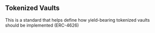 ## Tokenized Vaults
This is a standard that helps define how yield-bearing tokenized vaults should be implemented (ERC-4626)